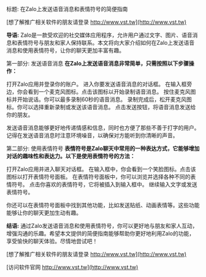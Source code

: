 标题: 在Zalo上发送语音消息和表情符号的简便指南

[想了解推广相关软件的朋友请登录 http://www.vst.tw](http://www.vst.tw)

**导语:**
Zalo是一款受欢迎的社交媒体应用程序，允许用户通过文字、图片、语音消息和表情符号与朋友和家人保持联系。本文将向大家介绍如何在Zalo上发送语音消息和使用表情符号，让你的聊天更加丰富有趣。

第一部分: 发送语音消息
**在Zalo上发送语音消息非常简单，只需按照以下步骤操作：**

打开Zalo应用并登录你的账户。
进入你要发送语音消息的对话框。
在输入框旁边，你会看到一个麦克风图标。点击该图标以开始录制语音消息。
按住麦克风图标并开始说话。你可以最多录制60秒的语音消息。
录制完成后，松开麦克风图标。你可以选择重新录制或发送该语音消息。
点击发送按钮，将语音消息发送给你的朋友。

发送语音消息能够更好地传递情感和信息，同时也方便了那些不善于打字的用户。记得在发送语音消息时注意环境噪音，以确保对方能听到你清晰的声音。

第二部分: 使用表情符号
**表情符号是Zalo聊天中常用的一种表达方式，它能够增加对话的趣味性和表达力。以下是使用表情符号的方法：**

打开Zalo应用并进入聊天对话框。
在输入框中，你会看到一个笑脸图标。点击该图标以打开表情符号面板。
在表情符号面板中，你可以浏览并选择各种不同的表情符号。
点击你喜欢的表情符号，它将被插入到输入框中。
继续输入文字或发送表情符号。

你还可以在表情符号面板中找到其他功能，比如发送贴纸、动画表情等。这些功能能够让你的聊天更加生动有趣。

**结语:**
通过Zalo发送语音消息和使用表情符号，你可以更好地与朋友和家人互动，增强沟通的乐趣。希望本文提供的简便指南能够帮助你更好地利用Zalo的功能，享受愉快的聊天体验。尽情地尝试吧！

[想了解推广相关软件的朋友请登录 http://www.vst.tw](http://www.vst.tw)


[访问软件官网 http://www.vst.tw](http://www.vst.tw)
